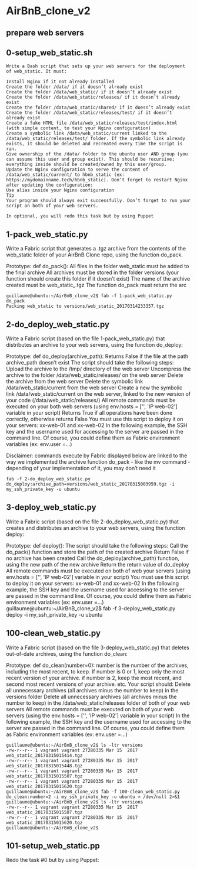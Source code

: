 # AirBnB_clone_v2

## prepare web servers 
## 0-setup_web_static.sh
	Write a Bash script that sets up your web servers for the deployment of web_static. It must:

	Install Nginx if it not already installed
	Create the folder /data/ if it doesn’t already exist
	Create the folder /data/web_static/ if it doesn’t already exist
	Create the folder /data/web_static/releases/ if it doesn’t already exist
	Create the folder /data/web_static/shared/ if it doesn’t already exist
	Create the folder /data/web_static/releases/test/ if it doesn’t already exist
	Create a fake HTML file /data/web_static/releases/test/index.html (with simple content, to test your Nginx configuration)
	Create a symbolic link /data/web_static/current linked to the /data/web_static/releases/test/ folder. If the symbolic link already exists, it should be deleted and recreated every time the script is ran.
	Give ownership of the /data/ folder to the ubuntu user AND group (you can assume this user and group exist). This should be recursive; everything inside should be created/owned by this user/group.
	Update the Nginx configuration to serve the content of /data/web_static/current/ to hbnb_static (ex: https://mydomainname.tech/hbnb_static). Don’t forget to restart Nginx after updating the configuration:
	Use alias inside your Nginx configuration
	Tip
	Your program should always exit successfully. Don’t forget to run your script on both of your web servers.

	In optional, you will redo this task but by using Puppet

## 1-pack_web_static.py

Write a Fabric script that generates a .tgz archive from the contents of the web_static folder of your AirBnB Clone repo, using the function do_pack.

Prototype: def do_pack():
All files in the folder web_static must be added to the final archive
All archives must be stored in the folder versions (your function should create this folder if it doesn’t exist)
The name of the archive created must be web_static_<year><month><day><hour><minute><second>.tgz
The function do_pack must return the arc

	guillaume@ubuntu:~/AirBnB_clone_v2$ fab -f 1-pack_web_static.py do_pack 
	Packing web_static to versions/web_static_20170314233357.tgz

## 2-do_deploy_web_static.py
Write a Fabric script (based on the file 1-pack_web_static.py) that distributes an archive to your web servers, using the function do_deploy:

Prototype: def do_deploy(archive_path):
Returns False if the file at the path archive_path doesn’t exist
The script should take the following steps:
Upload the archive to the /tmp/ directory of the web server
Uncompress the archive to the folder /data/web_static/releases/<archive filename without extension> on the web server
Delete the archive from the web server
Delete the symbolic link /data/web_static/current from the web server
Create a new the symbolic link /data/web_static/current on the web server, linked to the new version of your code (/data/web_static/releases/<archive filename without extension>)
All remote commands must be executed on your both web servers (using env.hosts = ['<IP web-01>', 'IP web-02'] variable in your script)
Returns True if all operations have been done correctly, otherwise returns False
You must use this script to deploy it on your servers: xx-web-01 and xx-web-02
In the following example, the SSH key and the username used for accessing to the server are passed in the command line. Of course, you could define them as Fabric environment variables (ex: env.user =...)

Disclaimer: commands execute by Fabric displayed below are linked to the way we implemented the archive function do_pack - like the mv command - depending of your implementation of it, you may don’t need it

	fab -f 2-do_deploy_web_static.py do_deploy:archive_path=versions/web_static_20170315003959.tgz -i my_ssh_private_key -u ubuntu

## 3-deploy_web_static.py
Write a Fabric script (based on the file 2-do_deploy_web_static.py) that creates and distributes an archive to your web servers, using the function deploy:

Prototype: def deploy():
The script should take the following steps:
Call the do_pack() function and store the path of the created archive
Return False if no archive has been created
Call the do_deploy(archive_path) function, using the new path of the new archive
Return the return value of do_deploy
All remote commands must be executed on both of web your servers (using env.hosts = ['<IP web-01>', 'IP web-02'] variable in your script)
You must use this script to deploy it on your servers: xx-web-01 and xx-web-02
In the following example, the SSH key and the username used for accessing to the server are passed in the command line. Of course, you could define them as Fabric environment variables (ex: env.user =…)
	guillaume@ubuntu:~/AirBnB_clone_v2$ fab -f 3-deploy_web_static.py deploy -i my_ssh_private_key -u ubuntu

## 100-clean_web_static.py

Write a Fabric script (based on the file 3-deploy_web_static.py) that deletes out-of-date archives, using the function do_clean:

Prototype: def do_clean(number=0):
number is the number of the archives, including the most recent, to keep.
If number is 0 or 1, keep only the most recent version of your archive.
if number is 2, keep the most recent, and second most recent versions of your archive.
etc.
Your script should:
Delete all unnecessary archives (all archives minus the number to keep) in the versions folder
Delete all unnecessary archives (all archives minus the number to keep) in the /data/web_static/releases folder of both of your web servers
All remote commands must be executed on both of your web servers (using the env.hosts = ['<IP web-01>', 'IP web-02'] variable in your script)
In the following example, the SSH key and the username used for accessing to the server are passed in the command line. Of course, you could define them as Fabric environment variables (ex: env.user =…)

	guillaume@ubuntu:~/AirBnB_clone_v2$ ls -ltr versions
	-rw-r--r-- 1 vagrant vagrant 27280335 Mar 15  2017 web_static_20170315015414.tgz
	-rw-r--r-- 1 vagrant vagrant 27280335 Mar 15  2017 web_static_20170315015448.tgz
	-rw-r--r-- 1 vagrant vagrant 27280335 Mar 15  2017 web_static_20170315015507.tgz
	-rw-r--r-- 1 vagrant vagrant 27280335 Mar 15  2017 web_static_20170315015620.tgz
	guillaume@ubuntu:~/AirBnB_clone_v2$ fab -f 100-clean_web_static.py do_clean:number=2 -i my_ssh_private_key -u ubuntu > /dev/null 2>&1
	guillaume@ubuntu:~/AirBnB_clone_v2$ ls -ltr versions
	-rw-r--r-- 1 vagrant vagrant 27280335 Mar 15  2017 web_static_20170315015507.tgz
	-rw-r--r-- 1 vagrant vagrant 27280335 Mar 15  2017 web_static_20170315015620.tgz
	guillaume@ubuntu:~/AirBnB_clone_v2$

## 101-setup_web_static.pp

Redo the task #0 but by using Puppet: 
